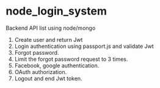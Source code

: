 # node_login_system

Backend API list using node/mongo
1. Create user and return Jwt
2. Login authentication using passport.js and validate Jwt
3. Forgot password.
4. Limit the forgot password request to 3 times.
5. Facebook, google authentication.
6. OAuth authorization.
7. Logout and end Jwt token.

